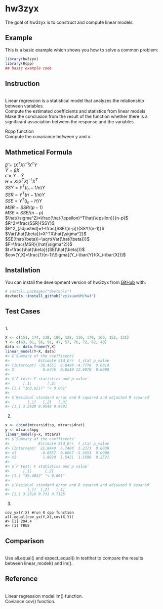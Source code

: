 
<!-- README.md is generated from README.Rmd. Please edit that file -->

# hw3zyx

<!-- badges: start -->
<!-- badges: end -->

The goal of hw3zyx is to construct and compute linear models.

## Example

This is a basic example which shows you how to solve a common problem:

``` r
library(hw3zyx)
library(Rcpp)
## basic example code
```

## Instruction

<br/> Linear regression is a statistical model that analyzes the
relationship between variables. <br/> Compute the estimated coefficients
and statistics from linear models. <br/> Make the conclusion from the
result of the function whether there is a significant association
between the response and the variables. <br/>

Rcpp function <br/> Compute the covariance between y and x.

## Mathmetical Formula

$\hat{\beta}=(X^TX)^{-1}X^TY$ <br/> $\hat{Y}=\hat{\beta}X$ <br/>
$\hat{\epsilon}=Y-\hat{Y}$ <br/> $H=X(X^TX)^{-1}X^T$ <br/>
$SSY=Y^T(I_n-1/n)Y$ <br/> $SSR=Y^T(H-1/n)Y$ <br/> $SSE=Y^T(I_n-H)Y$
<br/> $MSR=SSR/(p-1)$ <br/> $MSE=SSE/(n-p)$ <br/>
$\hat{\sigma^2}=\frac{\hat{\epsilon}^T\hat{\epsilon}}{n-p}$ <br/>
$R^2=\frac{SSR}{SSY}$ <br/>
$R^2_{adjusted}=1-\frac{SSE/(n-p)}{SSY/(n-1)}$ <br/>
$Var(\hat{\beta})=X^TX\hat{\sigma^2}$ <br/>
$SE(\hat{\beta})=\sqrt{Var(\hat{\beta})}$ <br/>
$F=\frac{MSR}{\hat{\sigma^2}}$ <br/>
$t=\frac{\hat{\beta}}{SE(\hat{\beta})}$ <br/>
$cov(Y,X)=\frac{1}{n-1}\Sigma{(Y_i-\bar{Y})(X_i-\bar{X})}$

## Installation

You can install the development version of hw3zyx from
[GitHub](https://github.com/) with:

``` r
# install.packages("devtools")
devtools::install_github("zyixuanUM/hw3")
```

## Test Cases

<br/> 1.

``` r
X <- c(151, 174, 138, 186, 128, 136, 179, 163, 152, 131)
Y <- c(63, 81, 56, 91, 47, 57, 76, 72, 62, 48)
data <- data.frame(Y,X)
linear_model(Y~X, data)
#> $`Summary of the coefficents`
#>             Estimate Std_Err  t_stat p_value
#> (Intercept) -38.4551  8.0490 -4.7776  0.0014
#> X             0.6746  0.0519 12.9970  0.0000
#> 
#> $`F test: F statistics and p value`
#>      [,1]       [,2]     
#> [1,] "168.9217" "< 0.001"
#> 
#> $`Residual standard error and R squared and adjusted R squared`
#>        [,1]   [,2]   [,3]
#> [1,] 3.2529 0.9548 0.9491
```

2.  

``` r
x <- cbind(mtcars$disp, mtcars$drat)
y <- mtcars$mpg
linear_model(y~x, mtcars)
#> $`Summary of the coefficents`
#>             Estimate Std_Err  t_stat p_value
#> (Intercept)  21.8449  6.7480  3.2373  0.0030
#> x1           -0.0357  0.0067 -5.3653  0.0000
#> x2            1.8020  1.5421  1.1686  0.2521
#> 
#> $`F test: F statistics and p value`
#>      [,1]      [,2]     
#> [1,] "39.4052" "< 0.001"
#> 
#> $`Residual standard error and R squared and adjusted R squared`
#>        [,1]  [,2]   [,3]
#> [1,] 3.2318 0.731 0.7125
```

3.
```{r}
cov_yx(Y,X) #run R cpp function
all.equal(cov_yx(Y,X),cov(X,Y))
#> [1] 294.4
#> [1] TRUE
```
 
## Comparison 
<br/> 
Use all.equal() and expect_equal() in testthat to compare the results between linear_model() and lm(). <br/>

## Reference

<br/> Linear regression model lm() function. <br/> Coviance cov()
function.

